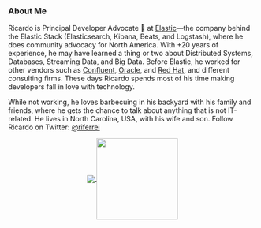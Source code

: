 ### About Me

Ricardo is Principal Developer Advocate 🥑 at [Elastic](https://www.elastic.co)—the company behind the Elastic Stack (Elasticsearch, Kibana, Beats, and Logstash), where he does community advocacy for North America. With +20 years of experience, he may have learned a thing or two about Distributed Systems, Databases, Streaming Data, and Big Data. Before Elastic, he worked for other vendors such as [Confluent](https://www.confluent.io), [Oracle](https://www.oracle.com), and [Red Hat](https://www.redhat.com), and different consulting firms. These days Ricardo spends most of his time making developers fall in love with technology.

While not working, he loves barbecuing in his backyard with his family and friends, where he gets the chance to talk about anything that is not IT-related. He lives in North Carolina, USA, with his wife and son. Follow Ricardo on Twitter: [@riferrei](https://twitter.com/riferrei)

<p align="center">
  <a href="https://github.com/riferrei?tab=repositories">
    <img
      align="center"
      src="https://github-readme-stats.vercel.app/api/top-langs/?username=riferrei&layout=compact"
    />
  </a>
  <a href="https://github.com/riferrei?tab=repositories">
    <img
      align="center"
      height="165"
      src="https://github-readme-stats.vercel.app/api?username=riferrei&count_private=true&show_icons=true&custom_title=Github%20Status&hide=issues"
    />
  </a>
</p>
